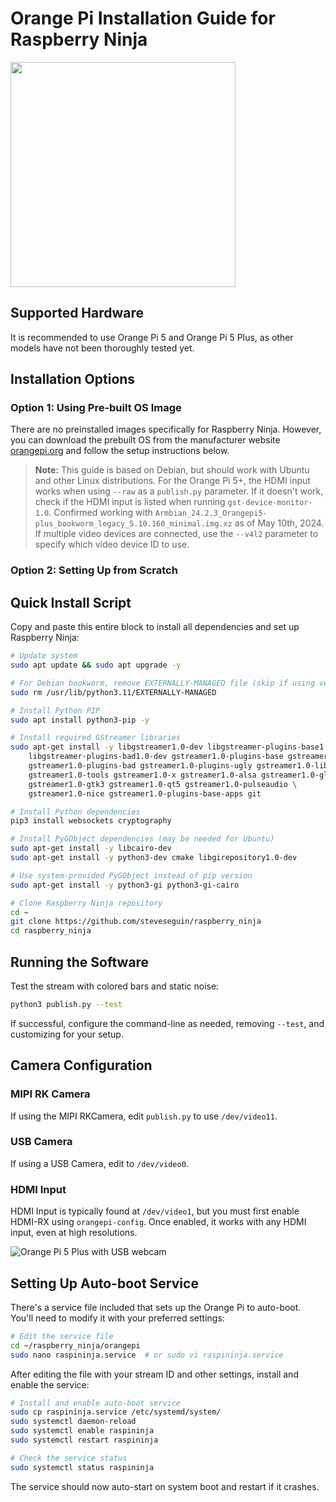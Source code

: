 # Orange Pi Installation Guide for Raspberry Ninja

<img width="360" src="https://github.com/steveseguin/raspberry_ninja/assets/5319910/63a664aa-acab-4a7e-a836-524b9a4460fb">

## Supported Hardware
It is recommended to use Orange Pi 5 and Orange Pi 5 Plus, as other models have not been thoroughly tested yet.

## Installation Options

### Option 1: Using Pre-built OS Image
There are no preinstalled images specifically for Raspberry Ninja. However, you can download the prebuilt OS from the manufacturer website [orangepi.org](https://orangepi.org) and follow the setup instructions below.

> **Note:** This guide is based on Debian, but should work with Ubuntu and other Linux distributions. For the Orange Pi 5+, the HDMI input works when using `--raw` as a `publish.py` parameter. If it doesn't work, check if the HDMI input is listed when running `gst-device-monitor-1.0`. Confirmed working with `Armbian_24.2.3_Orangepi5-plus_bookworm_legacy_5.10.160_minimal.img.xz` as of May 10th, 2024. If multiple video devices are connected, use the `--v4l2` parameter to specify which video device ID to use.

### Option 2: Setting Up from Scratch

## Quick Install Script

Copy and paste this entire block to install all dependencies and set up Raspberry Ninja:

```bash
# Update system
sudo apt update && sudo apt upgrade -y

# For Debian bookworm, remove EXTERNALLY-MANAGED file (skip if using venv)
sudo rm /usr/lib/python3.11/EXTERNALLY-MANAGED

# Install Python PIP
sudo apt install python3-pip -y

# Install required GStreamer libraries
sudo apt-get install -y libgstreamer1.0-dev libgstreamer-plugins-base1.0-dev \
    libgstreamer-plugins-bad1.0-dev gstreamer1.0-plugins-base gstreamer1.0-plugins-good \
    gstreamer1.0-plugins-bad gstreamer1.0-plugins-ugly gstreamer1.0-libav \
    gstreamer1.0-tools gstreamer1.0-x gstreamer1.0-alsa gstreamer1.0-gl \
    gstreamer1.0-gtk3 gstreamer1.0-qt5 gstreamer1.0-pulseaudio \
    gstreamer1.0-nice gstreamer1.0-plugins-base-apps git

# Install Python dependencies
pip3 install websockets cryptography

# Install PyGObject dependencies (may be needed for Ubuntu)
sudo apt-get install -y libcairo-dev
sudo apt-get install -y python3-dev cmake libgirepository1.0-dev

# Use system-provided PyGObject instead of pip version
sudo apt-get install -y python3-gi python3-gi-cairo

# Clone Raspberry Ninja repository
cd ~
git clone https://github.com/steveseguin/raspberry_ninja
cd raspberry_ninja
```

## Running the Software

Test the stream with colored bars and static noise:

```bash
python3 publish.py --test
```

If successful, configure the command-line as needed, removing `--test`, and customizing for your setup.

## Camera Configuration

### MIPI RK Camera
If using the MIPI RKCamera, edit `publish.py` to use `/dev/video11`.

### USB Camera
If using a USB Camera, edit to `/dev/video0`.

### HDMI Input
HDMI Input is typically found at `/dev/video1`, but you must first enable HDMI-RX using `orangepi-config`. Once enabled, it works with any HDMI input, even at high resolutions.

![Orange Pi 5 Plus with USB webcam](https://github.com/steveseguin/raspberry_ninja/assets/5319910/25934ec7-da3a-4cff-96ac-5a723840caf4)

## Setting Up Auto-boot Service

There's a service file included that sets up the Orange Pi to auto-boot. You'll need to modify it with your preferred settings:

```bash
# Edit the service file
cd ~/raspberry_ninja/orangepi
sudo nano raspininja.service  # or sudo vi raspininja.service
```

After editing the file with your stream ID and other settings, install and enable the service:

```bash
# Install and enable auto-boot service
sudo cp raspininja.service /etc/systemd/system/
sudo systemctl daemon-reload
sudo systemctl enable raspininja
sudo systemctl restart raspininja

# Check the service status
sudo systemctl status raspininja
```

The service should now auto-start on system boot and restart if it crashes.
